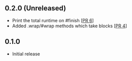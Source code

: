 ## 0.2.0 (Unreleased)

* Print the total runtime on #finish [[PR 6](https://github.com/justincampbell/progress_printer/pull/6/files)]
* Added .wrap/#wrap methods which take blocks [[PR 4](https://github.com/justincampbell/progress_printer/pull/4/files)]

## 0.1.0

* Initial release

